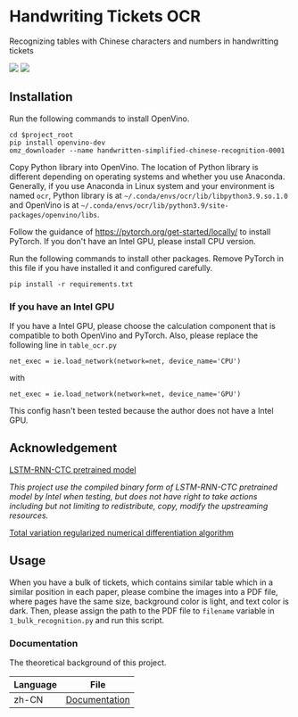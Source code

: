 # Handwriting Tickets OCR

 Recognizing tables with Chinese characters and numbers in handwritting tickets

![](https://img.shields.io/badge/OS-Ubuntu-lightgray)
![](https://img.shields.io/badge/dependencies-Anaconda%203-brightgreen)

## Installation

Run the following commands to install OpenVino.

```shell
cd $project_root
pip install openvino-dev
omz_downloader --name handwritten-simplified-chinese-recognition-0001
```

Copy Python library into OpenVino. The location of Python library is different 
depending on operating systems and whether you use Anaconda. Generally, if you 
use Anaconda in Linux system and your environment is named `ocr`, Python library 
is at `~/.conda/envs/ocr/lib/libpython3.9.so.1.0` and OpenVino is at 
`~/.conda/envs/ocr/lib/python3.9/site-packages/openvino/libs`.

Follow the guidance of https://pytorch.org/get-started/locally/ to install 
PyTorch. If you don't have an Intel GPU, please install CPU version.

Run the following commands to install other packages. Remove PyTorch in this file 
if you have installed it and configured carefully.

```
pip install -r requirements.txt
```

### If you have an Intel GPU

If you have a Intel GPU, please choose the calculation component that is 
compatible to both OpenVino and PyTorch. Also, please replace the following 
line in `table_ocr.py`
```
net_exec = ie.load_network(network=net, device_name='CPU')
```
with
```
net_exec = ie.load_network(network=net, device_name='GPU')
```

This config hasn't been tested because the author does not have a Intel GPU.

## Acknowledgement

[LSTM-RNN-CTC pretrained model](https://github.com/intel/handwritten-chinese-ocr-samples)

*This project use the compiled binary form of LSTM-RNN-CTC pretrained model by 
Intel when testing, but does not have right to take actions including but not 
limiting to redistribute, copy, modify the upstreaming resources.*

[Total variation regularized numerical differentiation algorithm](https://github.com/stur86/tvregdiff)

## Usage

When you have a bulk of tickets, which contains similar table which in a similar 
position in each paper, please combine the images into a PDF file, where pages 
have the same size, background color is light, and text color is dark. Then, 
please assign the path to the PDF file to `filename` variable in 
`1_bulk_recognition.py` and run this script. 

### Documentation

The theoretical background of this project.

| Language | File                                                    |
|----------|---------------------------------------------------------|
| zh-CN    | [Documentation](docs/Handwriting_Tickets_OCR_zh_CN.pdf) |
